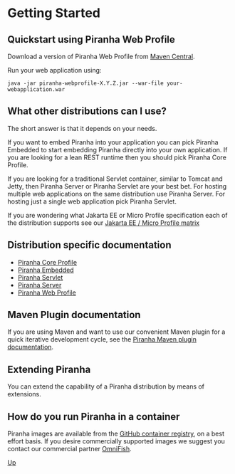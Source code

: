 # Getting Started

## Quickstart using Piranha Web Profile

Download a version of Piranha Web Profile from [Maven Central](https://repo1.maven.org/maven2/cloud/piranha/dist/piranha-dist-webprofile/).

Run your web application using:

```shell
java -jar piranha-webprofile-X.Y.Z.jar --war-file your-webapplication.war
```

## What other distributions can I use?

The short answer is that it depends on your needs. 

If you want to embed Piranha into your application you can pick Piranha Embedded
to start embedding Piranha directly into your own application. If you are
looking for a lean REST runtime then you should pick Piranha Core Profile. 

If you are looking for a traditional Servlet container, similar to Tomcat and
Jetty, then Piranha Server or Piranha Servlet are your best bet. For hosting
multiple web applications on the same distribution use Piranha Server. For
hosting just a single web application pick Piranha Servlet.

If you are wondering what Jakarta EE or Micro Profile specification each of the
distribution supports see our [Jakarta EE / Micro Profile matrix](https://piranha.cloud/getting-started/matrix.html)

## Distribution specific documentation

* [Piranha Core Profile](https://piranha.cloud/core-profile/index.html)
* [Piranha Embedded](https://piranha.cloud/embedded/index.html)
* [Piranha Servlet](https://piranha.cloud/servlet/index.html)
* [Piranha Server](https://piranha.cloud/server/index.html)
* [Piranha Web Profile](https://piranha.cloud/web-profile/index.html)

## Maven Plugin documentation

If you are using Maven and want to use our convenient Maven plugin for a quick iterative development cycle, see the [Piranha Maven plugin documentation](../maven/piranha-maven-plugin/index.html).

## Extending Piranha

You can extend the capability of a Piranha distribution by means of extensions.

## How do you run Piranha in a container

Piranha images are available from the [GitHub container registry](https://github.com/orgs/piranhacloud/packages), on a best effort basis. If you desire commercially supported images we suggest you contact our commercial partner [OmniFish](https://omnifish.ee/contact-us/).

[Up](../)
